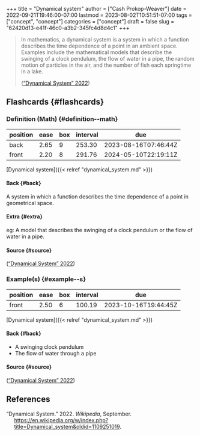 +++
title = "Dynamical system"
author = ["Cash Prokop-Weaver"]
date = 2022-09-21T19:46:00-07:00
lastmod = 2023-08-02T10:51:51-07:00
tags = ["concept", "concept"]
categories = ["concept"]
draft = false
slug = "62420d13-e41f-46c0-a3b2-345fc4d8d4c1"
+++

> In mathematics, a dynamical system is a system in which a function describes the time dependence of a point in an ambient space. Examples include the mathematical models that describe the swinging of a clock pendulum, the flow of water in a pipe, the random motion of particles in the air, and the number of fish each springtime in a lake.
>
> (<a href="#citeproc_bib_item_1">“Dynamical System” 2022</a>)


## Flashcards {#flashcards}


### Definition (Math) {#definition--math}

| position | ease | box | interval | due                  |
|----------|------|-----|----------|----------------------|
| back     | 2.65 | 9   | 253.30   | 2023-08-16T07:46:44Z |
| front    | 2.20 | 8   | 291.76   | 2024-05-10T22:19:11Z |

[Dynamical system]({{< relref "dynamical_system.md" >}})


#### Back {#back}

A system in which a function describes the time dependence of a point in geometrical space.


#### Extra {#extra}

eg: A model that describes the swinging of a clock pendulum or the flow of water in a pipe.


#### Source {#source}

(<a href="#citeproc_bib_item_1">“Dynamical System” 2022</a>)


### Example(s) {#example--s}

| position | ease | box | interval | due                  |
|----------|------|-----|----------|----------------------|
| front    | 2.50 | 6   | 100.19   | 2023-10-16T19:44:45Z |

[Dynamical system]({{< relref "dynamical_system.md" >}})


#### Back {#back}

-   A swinging clock pendulum
-   The flow of water through a pipe


#### Source {#source}

(<a href="#citeproc_bib_item_1">“Dynamical System” 2022</a>)

## References

<style>.csl-entry{text-indent: -1.5em; margin-left: 1.5em;}</style><div class="csl-bib-body">
  <div class="csl-entry"><a id="citeproc_bib_item_1"></a>“Dynamical System.” 2022. <i>Wikipedia</i>, September. <a href="https://en.wikipedia.org/w/index.php?title=Dynamical_system&oldid=1109251019">https://en.wikipedia.org/w/index.php?title=Dynamical_system&#38;oldid=1109251019</a>.</div>
</div>
